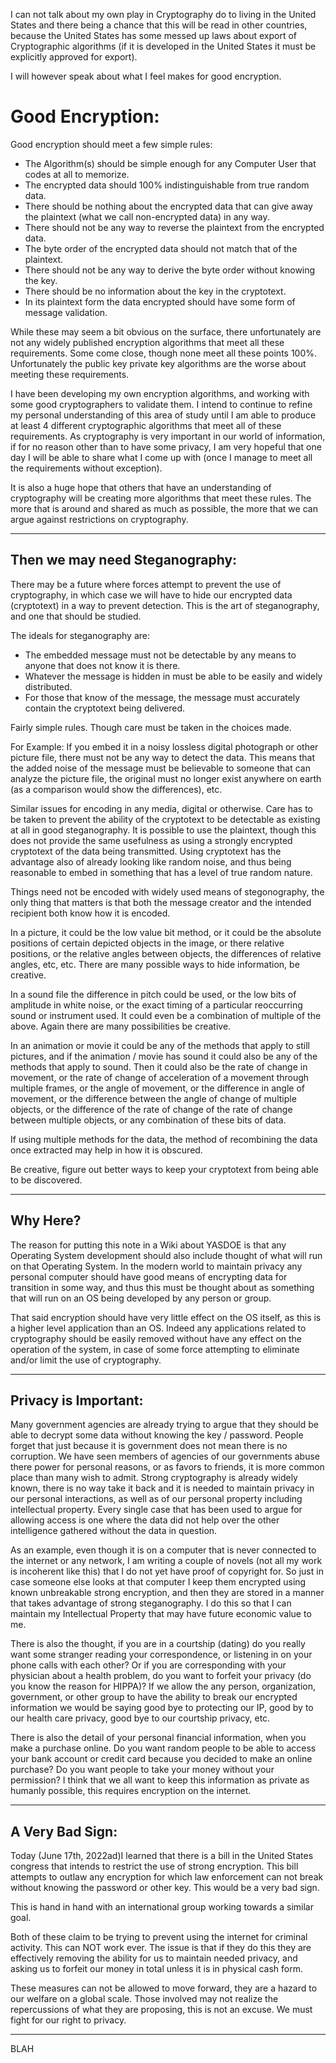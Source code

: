 I can not talk about my own play in Cryptography do to living in the United States and there being a chance that this will be read in other countries, because the United States has some messed up laws about export of Cryptographic algorithms (if it is developed in the United States it must be explicitly approved for export).

I will however speak about what I feel makes for good encryption.

# Good Encryption:

Good encryption should meet a few simple rules:
* The Algorithm(s) should be simple enough for any Computer User that codes at all to memorize.
* The encrypted data should 100% indistinguishable from true random data.
* There should be nothing about the encrypted data that can give away the plaintext (what we call non-encrypted data) in any way.
* There should not be any way to reverse the plaintext from the encrypted data.
* The byte order of the encrypted data should not match that of the plaintext.
* There should not be any way to derive the byte order without knowing the key.
* There should be no information about the key in the cryptotext.
* In its plaintext form the data encrypted should have some form of message validation.


While these may seem a bit obvious on the surface, there unfortunately are not any widely published encryption algorithms that meet all these requirements.  Some come close, though none meet all these points 100%.  Unfortunately the public key private key algorithms are the worse about meeting these requirements.

I have been developing my own encryption algorithms, and working with some good cryptographers to validate them.  I intend to continue to refine my personal understanding of this area of study until I am able to produce at least 4 different cryptographic algorithms that meet all of these requirements.  As cryptography is very important in our world of information, if for no reason other than to have some privacy, I am very hopeful that one day I will be able to share what I come up with (once I manage to meet all the requirements without exception).

It is also a huge hope that others that have an understanding of cryptography will be creating more algorithms that meet these rules.  The more that is around and shared as much as possible, the more that we can argue against restrictions on cryptography.


---
## Then we may need Steganography:

There may be a future where forces attempt to prevent the use of cryptography, in which case we will have to hide our encrypted data (cryptotext) in a way to prevent detection.  This is the art of steganography, and one that should be studied.

The ideals for steganography are:
* The embedded message must not be detectable by any means to anyone that does not know it is there.
* Whatever the message is hidden in must be able to be easily and widely distributed.
* For those that know of the message, the message must accurately contain the cryptotext being delivered.

Fairly simple rules.  Though care must be taken in the choices made.

For Example: If you embed it in a noisy lossless digital photograph or other picture file, there must not be any way to detect the data.  This means that the added noise of the message must be believable to someone that can analyze the picture file, the original must no longer exist anywhere on earth (as a comparison would show the differences), etc.

Similar issues for encoding in any media, digital or otherwise.  Care has to be taken to prevent the ability of the cryptotext to be detectable as existing at all in good steganography.  It is possible to use the plaintext, though this does not provide the same usefulness as using a strongly encrypted cryptotext of the data being transmitted.  Using cryptotext has the advantage also of already looking like random noise, and thus being reasonable to embed in something that has a level of true random nature.

Things need not be encoded with widely used means of stegonography, the only thing that matters is that both the message creator and the intended recipient both know how it is encoded.

In a picture, it could be the low value bit method, or it could be the absolute positions of certain depicted objects in the image, or there relative positions, or the relative angles between objects, the differences of relative angles, etc, etc.  There are many possible ways to hide information, be creative.

In a sound file the difference in pitch could be used, or the low bits of amplitude in white noise, or the exact timing of a particular reoccurring sound or instrument used.  It could even be a combination of multiple of the above.  Again there are many possibilities be creative.

In an animation or movie it could be any of the methods that apply to still pictures, and if the animation / movie has sound it could also be any of the methods that apply to sound.  Then it could also be the rate of change in movement, or the rate of change of acceleration of a movement through multiple frames, or the angle of movement, or the difference in angle of movement, or the difference between the angle of change of multiple objects, or the difference of the rate of change of the rate of change between multiple objects, or any combination of these bits of data.

If using multiple methods for the data, the method of recombining the data once extracted may help in how it is obscured.

Be creative, figure out better ways to keep your cryptotext from being able to be discovered.


---
## Why Here?

The reason for putting this note in a Wiki about YASDOE is that any Operating System development should also include thought of what will run on that Operating System.  In the modern world to maintain privacy any personal computer should have good means of encrypting data for transition in some way, and thus this must be thought about as something that will run on an OS being developed by any person or group.

That said encryption should have very little effect on the OS itself, as this is a higher level application than an OS.  Indeed any applications related to cryptography should be easily removed without have any effect on the operation of the system, in case of some force attempting to eliminate and/or limit the use of cryptography.


---
## Privacy is Important:

Many government agencies are already trying to argue that they should be able to decrypt some data without knowing the key / password.  People forget that just because it is government does not mean there is no corruption.  We have seen members of agencies of our governments abuse there power for personal reasons, or as favors to friends, it is more common place than many wish to admit.  Strong cryptography is already widely known, there is no way take it back and it is needed to maintain privacy in our personal interactions, as well as of our personal property including intellectual property.  Every single case that has been used to argue for allowing access is one where the data did not help over the other intelligence gathered without the data in question.

As an example, even though it is on a computer that is never connected to the internet or any network, I am writing a couple of novels (not all my work is incoherent like this) that I do not yet have proof of copyright for.  So just in case someone else looks at that computer I keep them encrypted using known unbreakable strong encryption, and then they are stored in a manner that takes advantage of strong steganography.  I do this so that I can maintain my Intellectual Property that may have future economic value to me.

There is also the thought, if you are in a courtship (dating) do you really want some stranger reading your correspondence, or listening in on your phone calls with each other?  Or if you are corresponding with your physician about a health problem, do you want to forfeit your privacy (do you know the reason for HIPPA)?  If we allow the any person, organization, government, or other group to have the ability to break our encrypted information we would be saying good bye to protecting our IP, good by to our health care privacy, good bye to our courtship privacy, etc.

There is also the detail of your personal financial information, when you make a purchase online.  Do you want random people to be able to access your bank account or credit card because you decided to make an online purchase?  Do you want people to take your money without your permission?  I think that we all want to keep this information as private as humanly possible, this requires encryption on the internet.

---
## A Very Bad Sign:

Today (June 17th, 2022ad)I learned that there is a bill in the United States congress that intends to restrict the use of strong encryption.  This bill attempts to outlaw any encryption for which law enforcement can not break without knowing the password or other key.  This would be a very bad sign.

This is hand in hand with an international group working towards a similar goal.

Both of these claim to be trying to prevent using the internet for criminal activity.  This can NOT work ever.  The issue is that if they do this they are effectively removing the ability for us to maintain needed privacy, and asking us to forfeit our money in total unless it is in physical cash form.

These measures can not be allowed to move forward, they are a hazard to our welfare on a global scale.  Those involved may not realize the repercussions of what they are proposing, this is not an excuse.  We must fight for our right to privacy.



---
BLAH
